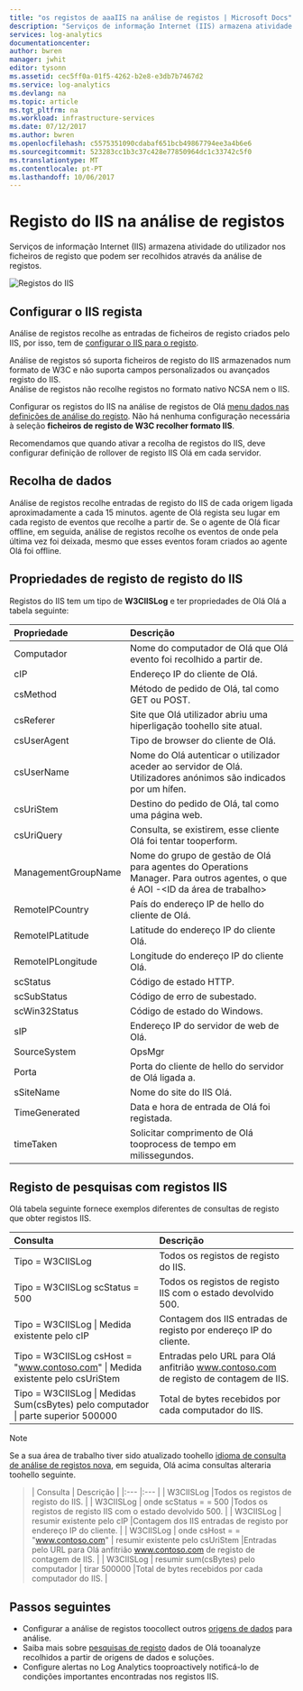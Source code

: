 ```yaml
---
title: "os registos de aaaIIS na análise de registos | Microsoft Docs"
description: "Serviços de informação Internet (IIS) armazena atividade do utilizador nos ficheiros de registo que podem ser recolhidos através da análise de registos.  Este artigo descreve como tooconfigure coleção de registos IIS e os detalhes de registos de Olá criarem no repositório do Olá OMS."
services: log-analytics
documentationcenter: 
author: bwren
manager: jwhit
editor: tysonn
ms.assetid: cec5ff0a-01f5-4262-b2e8-e3db7b7467d2
ms.service: log-analytics
ms.devlang: na
ms.topic: article
ms.tgt_pltfrm: na
ms.workload: infrastructure-services
ms.date: 07/12/2017
ms.author: bwren
ms.openlocfilehash: c5575351090cdabaf651bcb49867794ee3a4b6e6
ms.sourcegitcommit: 523283cc1b3c37c428e77850964dc1c33742c5f0
ms.translationtype: MT
ms.contentlocale: pt-PT
ms.lasthandoff: 10/06/2017
---
```

# <a name="iis-logs-in-log-analytics"></a>Registo do IIS na análise de registos
Serviços de informação Internet (IIS) armazena atividade do utilizador nos ficheiros de registo que podem ser recolhidos através da análise de registos.  

![Registos do IIS](media/log-analytics-data-sources-iis-logs/overview.png)

## <a name="configuring-iis-logs"></a>Configurar o IIS regista
Análise de registos recolhe as entradas de ficheiros de registo criados pelo IIS, por isso, tem de [configurar o IIS para o registo](https://technet.microsoft.com/library/hh831775.aspx).

Análise de registos só suporta ficheiros de registo do IIS armazenados num formato de W3C e não suporta campos personalizados ou avançados registo do IIS.  
Análise de registos não recolhe registos no formato nativo NCSA nem o IIS.

Configurar os registos do IIS na análise de registos de Olá [menu dados nas definições de análise do registo](log-analytics-data-sources.md#configuring-data-sources).  Não há nenhuma configuração necessária à seleção **ficheiros de registo de W3C recolher formato IIS**.

Recomendamos que quando ativar a recolha de registos do IIS, deve configurar definição de rollover de registo IIS Olá em cada servidor.

## <a name="data-collection"></a>Recolha de dados
Análise de registos recolhe entradas de registo do IIS de cada origem ligada aproximadamente a cada 15 minutos.  agente de Olá regista seu lugar em cada registo de eventos que recolhe a partir de.  Se o agente de Olá ficar offline, em seguida, análise de registos recolhe os eventos de onde pela última vez foi deixada, mesmo que esses eventos foram criados ao agente Olá foi offline.

## <a name="iis-log-record-properties"></a>Propriedades de registo de registo do IIS
Registos do IIS tem um tipo de **W3CIISLog** e ter propriedades de Olá Olá a tabela seguinte:

| Propriedade | Descrição |
|:--- |:--- |
| Computador |Nome do computador de Olá que Olá evento foi recolhido a partir de. |
| cIP |Endereço IP do cliente de Olá. |
| csMethod |Método de pedido de Olá, tal como GET ou POST. |
| csReferer |Site que Olá utilizador abriu uma hiperligação toohello site atual. |
| csUserAgent |Tipo de browser do cliente de Olá. |
| csUserName |Nome do Olá autenticar o utilizador aceder ao servidor de Olá. Utilizadores anónimos são indicados por um hífen. |
| csUriStem |Destino do pedido de Olá, tal como uma página web. |
| csUriQuery |Consulta, se existirem, esse cliente Olá foi tentar tooperform. |
| ManagementGroupName |Nome do grupo de gestão de Olá para agentes do Operations Manager.  Para outros agentes, o que é AOI -\<ID da área de trabalho\> |
| RemoteIPCountry |País do endereço IP de hello do cliente de Olá. |
| RemoteIPLatitude |Latitude do endereço IP do cliente Olá. |
| RemoteIPLongitude |Longitude do endereço IP do cliente Olá. |
| scStatus |Código de estado HTTP. |
| scSubStatus |Código de erro de subestado. |
| scWin32Status |Código de estado do Windows. |
| sIP |Endereço IP do servidor de web de Olá. |
| SourceSystem |OpsMgr |
| Porta |Porta do cliente de hello do servidor de Olá ligada a. |
| sSiteName |Nome do site do IIS Olá. |
| TimeGenerated |Data e hora de entrada de Olá foi registada. |
| timeTaken |Solicitar comprimento de Olá tooprocess de tempo em milissegundos. |

## <a name="log-searches-with-iis-logs"></a>Registo de pesquisas com registos IIS
Olá tabela seguinte fornece exemplos diferentes de consultas de registo que obter registos IIS.

| Consulta | Descrição |
|:--- |:--- |
| Tipo = W3CIISLog |Todos os registos de registo do IIS. |
| Tipo = W3CIISLog scStatus = 500 |Todos os registos de registo IIS com o estado devolvido 500. |
| Tipo = W3CIISLog &#124; Medida existente pelo cIP |Contagem dos IIS entradas de registo por endereço IP do cliente. |
| Tipo = W3CIISLog csHost = "www.contoso.com" &#124; Medida existente pelo csUriStem |Entradas pelo URL para Olá anfitrião www.contoso.com de registo de contagem de IIS. |
| Tipo = W3CIISLog &#124; Medidas Sum(csBytes) pelo computador &#124; parte superior 500000 |Total de bytes recebidos por cada computador do IIS. |

>[!NOTE]
> Se a sua área de trabalho tiver sido atualizado toohello [idioma de consulta de análise de registos nova](log-analytics-log-search-upgrade.md), em seguida, Olá acima consultas alteraria toohello seguinte.

> | Consulta | Descrição |
|:--- |:--- |
| W3CIISLog |Todos os registos de registo do IIS. |
| W3CIISLog &#124; onde scStatus = = 500 |Todos os registos de registo IIS com o estado devolvido 500. |
| W3CIISLog &#124; resumir existente pelo cIP |Contagem dos IIS entradas de registo por endereço IP do cliente. |
| W3CIISLog &#124; onde csHost = = "www.contoso.com" &#124; resumir existente pelo csUriStem |Entradas pelo URL para Olá anfitrião www.contoso.com de registo de contagem de IIS. |
| W3CIISLog &#124; resumir sum(csBytes) pelo computador &#124; tirar 500000 |Total de bytes recebidos por cada computador do IIS. |

## <a name="next-steps"></a>Passos seguintes
* Configurar a análise de registos toocollect outros [origens de dados](log-analytics-data-sources.md) para análise.
* Saiba mais sobre [pesquisas de registo](log-analytics-log-searches.md) dados de Olá tooanalyze recolhidos a partir de origens de dados e soluções.
* Configure alertas no Log Analytics tooproactively notificá-lo de condições importantes encontradas nos registos IIS.
